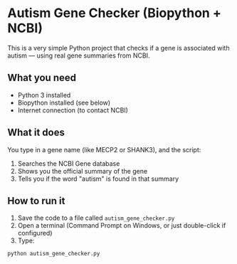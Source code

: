# Autism Gene Checker (Biopython + NCBI)

This is a very simple Python project that checks if a gene is associated with autism — using real gene summaries from NCBI.

## What you need
- Python 3 installed
- Biopython installed (see below)
- Internet connection (to contact NCBI)

## What it does
You type in a gene name (like MECP2 or SHANK3), and the script:
1. Searches the NCBI Gene database
2. Shows you the official summary of the gene
3. Tells you if the word "autism" is found in that summary

## How to run it
1. Save the code to a file called `autism_gene_checker.py`
2. Open a terminal (Command Prompt on Windows, or just double-click if configured)
3. Type:
```sh
python autism_gene_checker.py
